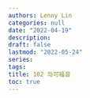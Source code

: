 ```yaml
---
authors: Lenny Lin
categories: null
date: "2022-04-19"
description: 
draft: false
lastmod: "2022-05-24"
series: 
tags: 
title: 102 马可福音
toc: true
---
```






